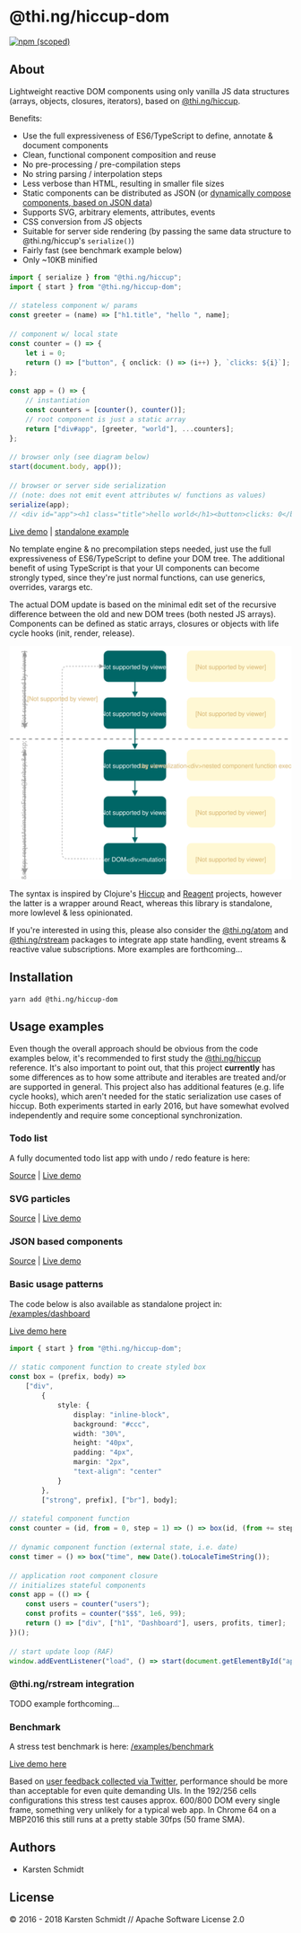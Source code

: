 # @thi.ng/hiccup-dom

[![npm (scoped)](https://img.shields.io/npm/v/@thi.ng/hiccup-dom.svg)](https://www.npmjs.com/package/@thi.ng/hiccup-dom)

## About

Lightweight reactive DOM components using only vanilla JS data structures
(arrays, objects, closures, iterators), based on
[@thi.ng/hiccup](https://github.com/thi-ng/umbrella/tree/master/packages/hiccup).

Benefits:

- Use the full expressiveness of ES6/TypeScript to define, annotate & document components
- Clean, functional component composition and reuse
- No pre-processing / pre-compilation steps
- No string parsing / interpolation steps
- Less verbose than HTML, resulting in smaller file sizes
- Static components can be distributed as JSON (or [dynamically compose components, based on JSON data](../../examples/json-components))
- Supports SVG, arbitrary elements, attributes, events
- CSS conversion from JS objects
- Suitable for server side rendering (by passing the same data structure to @thi.ng/hiccup's `serialize()`)
- Fairly fast (see benchmark example below)
- Only ~10KB minified

```typescript
import { serialize } from "@thi.ng/hiccup";
import { start } from "@thi.ng/hiccup-dom";

// stateless component w/ params
const greeter = (name) => ["h1.title", "hello ", name];

// component w/ local state
const counter = () => {
    let i = 0;
    return () => ["button", { onclick: () => (i++) }, `clicks: ${i}`];
};

const app = () => {
    // instantiation
    const counters = [counter(), counter()];
    // root component is just a static array
    return ["div#app", [greeter, "world"], ...counters];
};

// browser only (see diagram below)
start(document.body, app());

// browser or server side serialization
// (note: does not emit event attributes w/ functions as values)
serialize(app);
// <div id="app"><h1 class="title">hello world</h1><button>clicks: 0</button><button>clicks: 0</button></div>
```

[Live demo](http://demo.thi.ng/umbrella/hiccup-dom/basics/) | [standalone example](../../examples/hdom-basics)

No template engine & no precompilation steps needed, just use the full
expressiveness of ES6/TypeScript to define your DOM tree. The additional
benefit of using TypeScript is that your UI components can become strongly
typed, since they're just normal functions, can use generics, overrides,
varargs etc.

The actual DOM update is based on the minimal edit set of the recursive
difference between the old and new DOM trees (both nested JS arrays).
Components can be defined as static arrays, closures or objects with life cycle
hooks (init, render, release).

![hdom dataflow](../../assets/hdom-dataflow.svg)

The syntax is inspired by Clojure's
[Hiccup](https://github.com/weavejester/hiccup) and
[Reagent](http://reagent-project.github.io/) projects, however the latter is a
wrapper around React, whereas this library is standalone, more lowlevel &
less opinionated.

If you're interested in using this, please also consider the
[@thi.ng/atom](https://github.com/thi-ng/umbrella/tree/master/packages/atom) and
[@thi.ng/rstream](https://github.com/thi-ng/umbrella/tree/master/packages/rstream)
packages to integrate app state handling, event streams & reactive value
subscriptions. More examples are forthcoming...

## Installation

```
yarn add @thi.ng/hiccup-dom
```

## Usage examples

Even though the overall approach should be obvious from the code examples
below, it's recommended to first study the
[@thi.ng/hiccup](https://github.com/thi-ng/umbrella/tree/master/packages/hiccup)
reference. It's also important to point out, that this project **currently**
has some differences as to how some attribute and iterables are treated and/or
are supported in general. This project also has additional features (e.g. life
cycle hooks), which aren't needed for the static serialization use cases of
hiccup. Both experiments started in early 2016, but have somewhat evolved
independently and require some conceptional synchronization.

### Todo list

A fully documented todo list app with undo / redo feature is here:

[Source](https://github.com/thi-ng/umbrella/tree/master/examples/todo-list) | [Live demo](http://demo.thi.ng/umbrella/hiccup-dom/todo-list/)

### SVG particles

[Source](https://github.com/thi-ng/umbrella/tree/master/examples/svg-particles) | [Live demo](http://demo.thi.ng/umbrella/hiccup-dom/svg-particles/)

### JSON based components

[Source](https://github.com/thi-ng/umbrella/tree/master/examples/json-components) | [Live demo](http://demo.thi.ng/umbrella/hiccup-dom/json-components/)

### Basic usage patterns

The code below is also available as standalone project in: [/examples/dashboard](https://github.com/thi-ng/umbrella/tree/master/examples/dashboard)

[Live demo here](http://demo.thi.ng/umbrella/hiccup-dom/dashboard/)

```typescript
import { start } from "@thi.ng/hiccup-dom";

// static component function to create styled box
const box = (prefix, body) =>
    ["div",
        {
            style: {
                display: "inline-block",
                background: "#ccc",
                width: "30%",
                height: "40px",
                padding: "4px",
                margin: "2px",
                "text-align": "center"
            }
        },
        ["strong", prefix], ["br"], body];

// stateful component function
const counter = (id, from = 0, step = 1) => () => box(id, (from += step).toLocaleString());

// dynamic component function (external state, i.e. date)
const timer = () => box("time", new Date().toLocaleTimeString());

// application root component closure
// initializes stateful components
const app = (() => {
    const users = counter("users");
    const profits = counter("$$$", 1e6, 99);
    return () => ["div", ["h1", "Dashboard"], users, profits, timer];
})();

// start update loop (RAF)
window.addEventListener("load", () => start(document.getElementById("app"), app));
```

### @thi.ng/rstream integration

TODO example forthcoming...

### Benchmark

A stress test benchmark is here: [/examples/benchmark](https://github.com/thi-ng/umbrella/tree/master/examples/hdom-benchmark)

[Live demo here](http://demo.thi.ng/umbrella/hiccup-dom/benchmark/)

Based on [user feedback collected via
Twitter](https://twitter.com/toxi/status/959246871339454464), performance
should be more than acceptable for even quite demanding UIs. In the 192/256
cells configurations this stress test causes approx. 600/800 DOM every single
frame, something very unlikely for a typical web app. In Chrome 64 on a MBP2016
this still runs at a pretty stable 30fps (50 frame SMA).

## Authors

- Karsten Schmidt

## License

&copy; 2016 - 2018 Karsten Schmidt // Apache Software License 2.0
